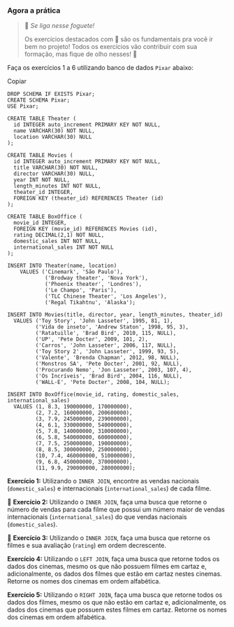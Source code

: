 ### Agora a prática

> 🚀 *Se liga nesse foguete!*
>
> Os exercícios destacados com 🚀 são os fundamentais pra você ir bem no
> projeto! Todos os exercícios vão contribuir com sua formação, mas
> fique de olho nesses! 👀

Faça os exercícios 1 a 6 utilizando banco de dados `Pixar`
abaixo:

Copiar

``` 
DROP SCHEMA IF EXISTS Pixar;
CREATE SCHEMA Pixar;
USE Pixar;

CREATE TABLE Theater (
  id INTEGER auto_increment PRIMARY KEY NOT NULL,
  name VARCHAR(30) NOT NULL,
  location VARCHAR(30) NULL
);

CREATE TABLE Movies (
  id INTEGER auto_increment PRIMARY KEY NOT NULL,
  title VARCHAR(30) NOT NULL,
  director VARCHAR(30) NULL,
  year INT NOT NULL,
  length_minutes INT NOT NULL,
  theater_id INTEGER,
  FOREIGN KEY (theater_id) REFERENCES Theater (id)
);

CREATE TABLE BoxOffice (
  movie_id INTEGER,
  FOREIGN KEY (movie_id) REFERENCES Movies (id),
  rating DECIMAL(2,1) NOT NULL,
  domestic_sales INT NOT NULL,
  international_sales INT NOT NULL
);

INSERT INTO Theater(name, location)
    VALUES ('Cinemark', 'São Paulo'),
            ('Brodway theater', 'Nova York'),
            ('Phoenix theater', 'Londres'),
            ('Le Champo', 'Paris'),
            ('TLC Chinese Theater', 'Los Angeles'),
            ('Regal Tikahtnu', 'Alaska');

INSERT INTO Movies(title, director, year, length_minutes, theater_id)
  VALUES ('Toy Story', 'John Lasseter', 1995, 81, 1),
         ('Vida de inseto', 'Andrew Staton', 1998, 95, 3),
         ('Ratatuille', 'Brad Bird', 2010, 115, NULL),
         ('UP', 'Pete Docter', 2009, 101, 2),
         ('Carros', 'John Lasseter', 2006, 117, NULL),
         ('Toy Story 2', 'John Lasseter', 1999, 93, 5),
         ('Valente', 'Brenda Chapman', 2012, 98, NULL),
         ('Monstros SA', 'Pete Docter', 2001, 92, NULL),
         ('Procurando Nemo', 'Jon Lasseter', 2003, 107, 4),
         ('Os Incríveis', 'Brad Bird', 2004, 116, NULL),
         ('WALL-E', 'Pete Docter', 2008, 104, NULL);

INSERT INTO BoxOffice(movie_id, rating, domestic_sales, international_sales)
  VALUES (1, 8.3, 190000000, 170000000),
         (2, 7.2, 160000000, 200600000),
         (3, 7.9, 245000000, 239000000),
         (4, 6.1, 330000000, 540000000),
         (5, 7.8, 140000000, 310000000),
         (6, 5.8, 540000000, 600000000),
         (7, 7.5, 250000000, 190000000),
         (8, 8.5, 300000000, 250000000),
         (10, 7.4, 460000000, 510000000),
         (9, 6.8, 450000000, 370000000),
         (11, 9.9, 290000000, 280000000);
```
**Exercício 1:** Utilizando o `INNER JOIN`, encontre as vendas
nacionais (`domestic_sales`) e internacionais
(`international_sales`) de cada filme.

🚀 **Exercício 2:** Utilizando o `INNER JOIN`, faça uma busca
que retorne o número de vendas para cada filme que possui um número
maior de vendas internacionais (`international_sales`) do que
vendas nacionais (`domestic_sales`).

🚀 **Exercício 3:** Utilizando o `INNER JOIN`, faça uma busca
que retorne os filmes e sua avaliação (`rating`) em ordem
decrescente.

**Exercício 4:** Utilizando o `LEFT JOIN`, faça uma busca que
retorne todos os dados dos cinemas, mesmo os que não possuem filmes em
cartaz e, adicionalmente, os dados dos filmes que estão em cartaz nestes
cinemas. Retorne os nomes dos cinemas em ordem alfabética.

**Exercício 5:** Utilizando o `RIGHT JOIN`, faça uma busca que
retorne todos os dados dos filmes, mesmo os que não estão em cartaz e,
adicionalmente, os dados dos cinemas que possuem estes filmes em cartaz.
Retorne os nomes dos cinemas em ordem alfabética.
